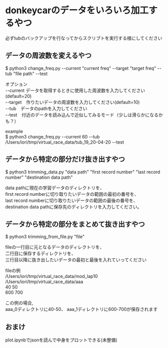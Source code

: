 # donkeycarのデータをいろいろ加工するやつ
必ずtubのバックアップを行なってからスクリプトを実行する様にしてください  

## データの周波数を変えるやつ
$ python3 change_freq.py --current "current freq" --target "target freq" --tub "file path" --test

オプション  
--current データを取得するときに使用した周波数を入力してください(default=20)  
--target　作りたいデータの周波数を入力してください(default=10)  
--tub　データのpathを入力してください  
--test　付近のデータを読み込んで近似してみるモード（少しは滑らかになるかも？）  
  
example  
$ python3 change_freq.py --current 60 --tub /Users/iori/tmp/virtual_race_data/tub_19_20-04-20 --test  
## データから特定の部分だけ抜き出すやつ
$ python3 trimming_data.py "data path" "first record number" "last record number" "destination data path"  
  
data pathに現在の学習データのディレクトリを、  
first record numberに切り取りたいデータの範囲の最初の番号を、  
last record numberに切り取りたいデータの範囲の最後の番号を、  
destination data pathに保存先のディレクトリを入力してください。
## データから特定の部分をまとめて抜き出すやつ
$ python3 trimming_from_file.py "file"  
  
fileの一行目に元となるデータのディレクトリを、  
二行目に保存するディレクトリを、  
三行目以降に抜き出したいデータの最初と最後を入れていってください  
  
fileの例  
/Users/iori/tmp/virtual_race_data/mod_lap10  
/Users/iori/tmp/virtual_race_data/aaa  
40 50  
600 700  
  
この例の場合,  
aaa_0ディレクトリに40-50、
aaa_1ディレクトリに600-700が保存されます 
## おまけ
plot.ipynbでjsonを読んで中身をプロットできる(未整備)

